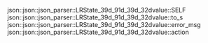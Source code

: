 json::json::json_parser::LRState_39d_91d_39d_32dvalue::SELF
json::json::json_parser::LRState_39d_91d_39d_32dvalue::to_s
json::json::json_parser::LRState_39d_91d_39d_32dvalue::error_msg
json::json::json_parser::LRState_39d_91d_39d_32dvalue::action